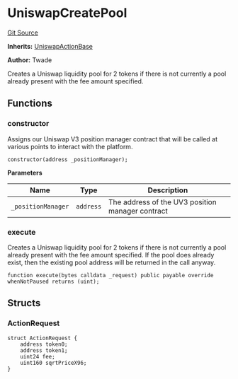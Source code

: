 # UniswapCreatePool
[Git Source](https://github.com/FloorDAO/floor-v2/blob/fd4de86a192de96d73fe2e56a84ec542b57b1c69/src/contracts/actions/uniswap/CreatePool.sol)

**Inherits:**
[UniswapActionBase](/src/contracts/actions/utils/UniswapActionBase.sol/contract.UniswapActionBase.md)

**Author:**
Twade

Creates a Uniswap liquidity pool for 2 tokens if there is not currently a pool
already present with the fee amount specified.


## Functions
### constructor

Assigns our Uniswap V3 position manager contract that will be called at
various points to interact with the platform.


```solidity
constructor(address _positionManager);
```
**Parameters**

|Name|Type|Description|
|----|----|-----------|
|`_positionManager`|`address`|The address of the UV3 position manager contract|


### execute

Creates a Uniswap liquidity pool for 2 tokens if there is not currently a pool
already present with the fee amount specified. If the pool does already exist,
then the existing pool address will be returned in the call anyway.


```solidity
function execute(bytes calldata _request) public payable override whenNotPaused returns (uint);
```

## Structs
### ActionRequest

```solidity
struct ActionRequest {
    address token0;
    address token1;
    uint24 fee;
    uint160 sqrtPriceX96;
}
```


